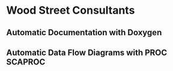 # Wood Street Consultants

## Automatic Documentation with Doxygen

## Automatic Data Flow Diagrams with PROC SCAPROC
